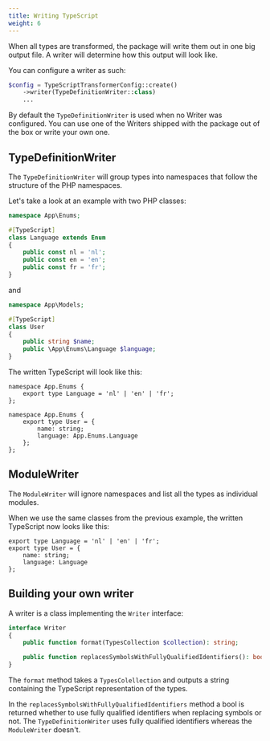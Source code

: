 ```yaml
---
title: Writing TypeScript
weight: 6
---
```


When all types are transformed, the package will write them out in one big output file. A writer will determine how this output will look like.

You can configure a writer as such:

```php
$config = TypeScriptTransformerConfig::create()
    ->writer(TypeDefinitionWriter::class)
    ...
```

By default the `TypeDefinitionWriter` is used when no Writer was configured. You can use one of the Writers shipped with the package out of the box or write your own one.

## TypeDefinitionWriter

The `TypeDefinitionWriter` will group types into namespaces that follow the structure of the PHP namespaces. 

Let's take a look at an example with two PHP classes:

```php
namespace App\Enums;

#[TypeScript]
class Language extends Enum
{
    public const nl = 'nl';
    public const en = 'en';
    public const fr = 'fr';
}
```

and

```php
namespace App\Models;

#[TypeScript]
class User
{
    public string $name;
    public \App\Enums\Language $language;
}
```

The written TypeScript will look like this:

```tsx
namespace App.Enums {
    export type Language = 'nl' | 'en' | 'fr';
};

namespace App.Enums {
    export type User = {
        name: string;
        language: App.Enums.Language
    };
};
```

## ModuleWriter

The `ModuleWriter` will ignore namespaces and list all the types as individual modules. 

When we use the same classes from the previous example, the written TypeScript now looks like this:

```tsx
export type Language = 'nl' | 'en' | 'fr';
export type User = {
    name: string;
    language: Language
};
```

## Building your own writer

A writer is a class implementing the `Writer` interface:

```php
interface Writer
{
    public function format(TypesCollection $collection): string;

    public function replacesSymbolsWithFullyQualifiedIdentifiers(): bool;
}
```

The `format` method takes a `TypesColellection` and outputs a string containing the TypeScript representation of the types. 

In the `replacesSymbolsWithFullyQualifiedIdentifiers` method a bool is returned whether to use fully qualified identifiers when replacing symbols or not. The `TypeDefinitionWriter` uses fully qualified identifiers whereas the `ModuleWriter` doesn't.

